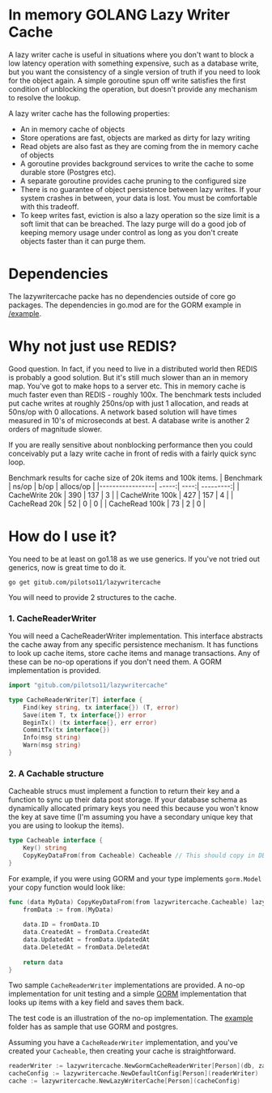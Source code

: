 # In memory GOLANG Lazy Writer Cache  
A lazy writer cache is useful in situations where you don't want to block a low latency operation 
with something expensive, such as a database write, but you want the consistency of a single version 
of truth if you need to look for the object again.   A simple goroutine spun off write satisfies the first
condition of unblocking the operation, but doesn't provide any mechanism to resolve the lookup.

A lazy writer cache has the following properties:
* An in memory cache of objects
* Store operations are fast, objects are marked as dirty for lazy writing
* Read objets are also fast as they are coming from the in memory cache of objects
* A goroutine provides background services to write the cache to some durable store (Postgres etc).
* A separate goroutine provides cache pruning to the configured size
* There is no guarantee of object persistence between lazy writes.   If your system crashes in between, your data is lost.  You must be comfortable with this tradeoff.
* To keep writes fast, eviction is also a lazy operation so the size limit is a soft limit that can be breached.   The lazy purge will do a good job of keeping memory usage under control as long as you don't create objects faster than it can purge them.

# Dependencies

The lazywritercache packe has no dependencies outside of core go packages.   The dependencies in go.mod are for the GORM example in [/example](/example).

# Why not just use REDIS?
Good question.  In fact, if you need to live in a distributed world then REDIS is probably a good solution. But it's still much 
slower than an in memory map.  You've got to make hops to a server etc.   This in memory cache is 
much faster even than REDIS - roughly 100x.  The benchmark tests included put cache writes at roughly
250ns/op with just 1 allocation, and reads at 50ns/op with 0 allocations.   A network based solution will have times measured
in 10's of microseconds at best.   A database write is another 2 orders of magnitude slower. 

If you are really sensitive about nonblocking performance then
you could conceivably put a lazy write cache in front of redis with a fairly quick sync loop.

Benchmark results for cache size of 20k items and 100k items.
| Benchmark       | ns/op | b/op | allocs/op |
|-----------------| -----:| ----:| ---------:|
| CacheWrite 20k  |  390  | 137  |     3     |
| CacheWrite 100k |  427  | 157  |     4     |
| CacheRead 20k   |  52   |  0   |     0     |
| CacheRead 100k  |  73   |  2   |     0     |


# How do I use it?

You need to be at least on go1.18 as we use generics.  If you've not tried out generics, now is great time to do it.

```shell
go get gitub.com/pilotso11/lazywritercache
```

You will need to provide 2 structures to the cache. 

### 1. CacheReaderWriter
You will need a CacheReaderWriter implementation.   This interface abstracts the cache away from any specific persistence mechanism.
It has functions to look up cache items, store cache items and manage transactions.
Any of these can be no-op operations if you don't need them.
A GORM implementation is provided. 
```go
import "gitub.com/pilotso11/lazywritercache"

type CacheReaderWriter[T] interface {
	Find(key string, tx interface{}) (T, error)
	Save(item T, tx interface{}) error
	BeginTx() (tx interface{}, err error)
	CommitTx(tx interface{})
	Info(msg string)
	Warn(msg string)
}
```
### 2. A Cachable structure
Cacheable strucs must implement a function to return their key and a function to sync up their data post storage.  If your database schema as dynamically allocated primary keys you need this because
you won't know the key at save time (I'm assuming you have a secondary unique key that you are using to lookup the items).
```go
type Cacheable interface {
	Key() string
	CopyKeyDataFrom(from Cacheable) Cacheable // This should copy in DB only ID fields.  If gorm.Model is implement this is ID, creationTime, updateTime, deleteTime
}
```
For example, if you were using GORM and your type implements `gorm.Model` your copy function would look like:
```go
func (data MyData) CopyKeyDataFrom(from lazywritercache.Cacheable) lazywritercache.CacheItem {
    fromData := from.(MyData)  
    
    data.ID = fromData.ID
    data.CreatedAt = fromData.CreatedAt
    data.UpdatedAt = fromData.UpdatedAt
    data.DeletedAt = fromData.DeletedAt
    
    return data
}

```
Two sample `CacheReaderWriter` implementations are provided.  A no-op implementation for unit testing
and a simple [GORM](https://gorm.io) implementation that looks up items with a key field and saves them back.

The test code is an illustration of the no-op implementation.  The [example](/example) folder has
as sample that use GORM and postgres.

Assuming you have a `CacheReaderWriter` implementation, and you've created your `Cacheable`, then creating your cache is 
straightforward.
```go
readerWriter := lazywritercache.NewGormCacheReaderWriter[Person](db, zap.L(), "name", NewEmptyPerson)
cacheConfig := lazywritercache.NewDefaultConfig[Person](readerWriter)
cache := lazywritercache.NewLazyWriterCache[Person](cacheConfig)
```
